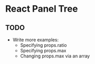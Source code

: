 # React Panel Tree

## TODO
- Write more examples:
  - Specifying props.ratio
  - Specifying props.max
  - Changing props.max via an array
